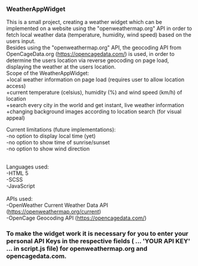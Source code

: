 ### WeatherAppWidget <br>

This is a small project, creating a weather widget which can be implemented on a website using the "openweathermap.org" API in order to fetch local weather data (temperature, humidity, wind speed) based on the users input. <br>
Besides using the "openweathermap.org" API, the geocoding API from OpenCageData.org (https://opencagedata.com/) is used, in order to determine the users location via reverse geocoding on page load, displaying the weather at the users location.
<br>
Scope of the WeatherAppWidget:<br>
+local weather information on page load (requires user to allow location access)<br>
+current temperature (celsius), humidity (%) and wind speed (km/h) of location<br>
+search every city in the world and get instant, live weather information
<br>
+changing background images according to location search (for visual appeal)<br>

Current limitations (future implementations):<br>
-no option to display local time (yet)<br>
-no option to show time of sunrise/sunset<br>
-no option to show wind direction<br>
<br>

Languages used:<br>
-HTML 5<br>
-SCSS<br>
-JavaScript<br>
<br>
APIs used:<br>
-OpenWeather Current Weather Data API (https://openweathermap.org/current)<br>
-OpenCage Geocoding API (https://opencagedata.com/)<br>

### To make the widget work it is necessary for you to enter your personal API Keys in the respective fields ( ... 'YOUR API KEY' ... in script.js file) for openweathermap.org and opencagedata.com.
